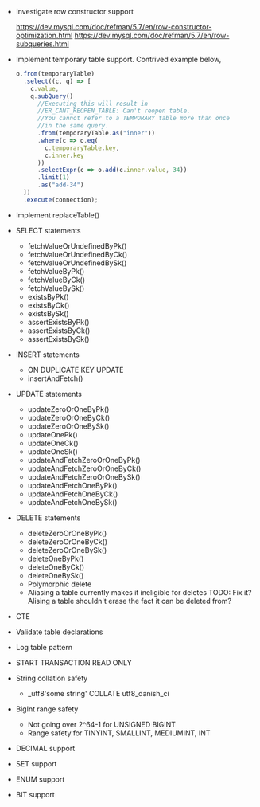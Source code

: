 + Investigate row constructor support

  https://dev.mysql.com/doc/refman/5.7/en/row-constructor-optimization.html
  https://dev.mysql.com/doc/refman/5.7/en/row-subqueries.html

+ Implement temporary table support.
  Contrived example below,
  ```ts
  o.from(temporaryTable)
    .select((c, q) => [
      c.value,
      q.subQuery()
        //Executing this will result in
        //ER_CANT_REOPEN_TABLE: Can't reopen table.
        //You cannot refer to a TEMPORARY table more than once
        //in the same query.
        .from(temporaryTable.as("inner"))
        .where(c => o.eq(
          c.temporaryTable.key,
          c.inner.key
        ))
        .selectExpr(c => o.add(c.inner.value, 34))
        .limit(1)
        .as("add-34")
    ])
    .execute(connection);
  ```

+ Implement replaceTable()

+ SELECT statements
  + fetchValueOrUndefinedByPk()
  + fetchValueOrUndefinedByCk()
  + fetchValueOrUndefinedBySk()
  + fetchValueByPk()
  + fetchValueByCk()
  + fetchValueBySk()
  + existsByPk()
  + existsByCk()
  + existsBySk()
  + assertExistsByPk()
  + assertExistsByCk()
  + assertExistsBySk()
+ INSERT statements
  + ON DUPLICATE KEY UPDATE
  + insertAndFetch()
+ UPDATE statements
  + updateZeroOrOneByPk()
  + updateZeroOrOneByCk()
  + updateZeroOrOneBySk()
  + updateOnePk()
  + updateOneCk()
  + updateOneSk()
  + updateAndFetchZeroOrOneByPk()
  + updateAndFetchZeroOrOneByCk()
  + updateAndFetchZeroOrOneBySk()
  + updateAndFetchOneByPk()
  + updateAndFetchOneByCk()
  + updateAndFetchOneBySk()
+ DELETE statements
  + deleteZeroOrOneByPk()
  + deleteZeroOrOneByCk()
  + deleteZeroOrOneBySk()
  + deleteOneByPk()
  + deleteOneByCk()
  + deleteOneBySk()
  + Polymorphic delete
  + Aliasing a table currently makes it ineligible for deletes
    TODO: Fix it?
    Alising a table shouldn't erase the fact it can be deleted from?
+ CTE

+ Validate table declarations
+ Log table pattern
+ START TRANSACTION READ ONLY

+ String collation safety
  + _utf8'some string' COLLATE utf8_danish_ci

+ BigInt range safety
  + Not going over 2^64-1 for UNSIGNED BIGINT
  + Range safety for TINYINT, SMALLINT, MEDIUMINT, INT

+ DECIMAL support
+ SET support
+ ENUM support
+ BIT support